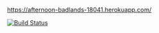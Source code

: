 https://afternoon-badlands-18041.herokuapp.com/

[![Build Status](https://travis-ci.org/FummiTaksi/ttmanagement.png)](https://travis-ci.org/FummiTaksi/ttmanagement)
